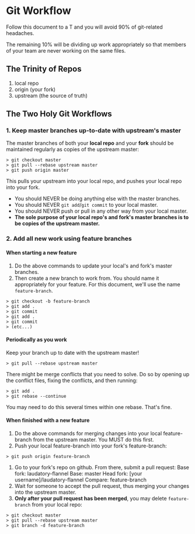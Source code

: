 # Git Workflow
Follow this document to a T and you will avoid 90% of git-related headaches.

The remaining 10% will be dividing up work appropriately so that members of your team are never working on the same files.

## The Trinity of Repos

1. local repo
1. origin (your fork)
1. upstream (the source of truth)

## The Two Holy Git Workflows

### 1. Keep master branches up-to-date with upstream's master
  The master branches of both your **local repo** and your **fork** should be maintained regularly as copies of the upstream master:
  ```
  > git checkout master
  > git pull --rebase upstream master
  > git push origin master
  ```
  This pulls your upstream into your local repo, and pushes your local repo into your fork.
  
  - You should NEVER be doing anything else with the master branches.
  - You should NEVER ```git add```/```git commit``` to your local master.
  - You should NEVER push or pull in any other way from your local master.
  - **The sole purpose of your local repo's and fork's master branches is to be copies of the upstream master.**

### 2. Add all new work using feature branches

#### When starting a new feature
  1. Do the above commands to update your local's and fork's master branches.
  1. Then create a new branch to work from. You should name it appropriately for your feature. For this document, we'll use the name ```feature-branch```.
```
> git checkout -b feature-branch
> git add .
> git commit
> git add .
> git commit
> (etc...)
```

#### Periodically as you work
  Keep your branch up to date with the upstream master!
```
> git pull --rebase upstream master
```
  There might be merge conflicts that you need to solve. Do so by opening up the conflict files, fixing the conflicts, and then running:
```
> git add .
> git rebase --continue
```
  You may need to do this several times within one rebase. That's fine.

#### When finished with a new feature
  1. Do the above commands for merging changes into your local feature-branch from the upstream master. You MUST do this first.
  1. Push your local feature-branch into your fork's feature-branch:
```
> git push origin feature-branch
```
  1. Go to your fork's repo on github. From there, submit a pull request:
    Base fork: laudatory-flannel
    Base: master
    Head fork: [your username]/laudatory-flannel
    Compare: feature-branch
  1. Wait for someone to accept the pull request, thus merging your changes into the upstream master.
  1. **Only after your pull request has been merged**, you may delete ```feature-branch``` from your local repo:
```
> git checkout master
> git pull --rebase upstream master
> git branch -d feature-branch
```
